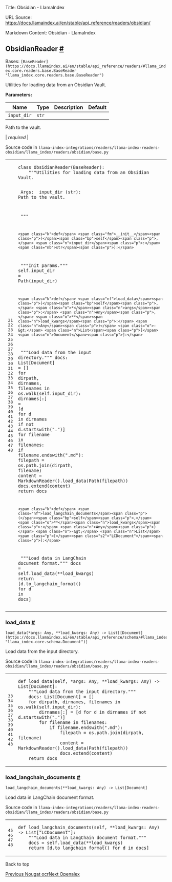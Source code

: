 Title: Obsidian - LlamaIndex

URL Source: https://docs.llamaindex.ai/en/stable/api_reference/readers/obsidian/

Markdown Content:
Obsidian - LlamaIndex


ObsidianReader [#](https://docs.llamaindex.ai/en/stable/api_reference/readers/obsidian/#llama_index.readers.obsidian.ObsidianReader "Permanent link")
-----------------------------------------------------------------------------------------------------------------------------------------------------

Bases: `[BaseReader](https://docs.llamaindex.ai/en/stable/api_reference/readers/#llama_index.core.readers.base.BaseReader "llama_index.core.readers.base.BaseReader")`

Utilities for loading data from an Obsidian Vault.

**Parameters:**

| Name | Type | Description | Default |
| --- | --- | --- | --- |
| `input_dir` | `str` | 
Path to the vault.



 | _required_ |

Source code in `llama-index-integrations/readers/llama-index-readers-obsidian/llama_index/readers/obsidian/base.py`

<table class="highlighttable"><tbody><tr><td class="linenos"><div class="linenodiv"><pre><span></span><span class="normal">21</span>
<span class="normal">22</span>
<span class="normal">23</span>
<span class="normal">24</span>
<span class="normal">25</span>
<span class="normal">26</span>
<span class="normal">27</span>
<span class="normal">28</span>
<span class="normal">29</span>
<span class="normal">30</span>
<span class="normal">31</span>
<span class="normal">32</span>
<span class="normal">33</span>
<span class="normal">34</span>
<span class="normal">35</span>
<span class="normal">36</span>
<span class="normal">37</span>
<span class="normal">38</span>
<span class="normal">39</span>
<span class="normal">40</span>
<span class="normal">41</span>
<span class="normal">42</span>
<span class="normal">43</span>
<span class="normal">44</span>
<span class="normal">45</span>
<span class="normal">46</span>
<span class="normal">47</span>
<span class="normal">48</span></pre></div></td><td class="code"><div><pre><span></span><code><span class="k">class</span> <span class="nc">ObsidianReader</span><span class="p">(</span><span class="n">BaseReader</span><span class="p">):</span>
<span class="w">    </span><span class="sd">"""Utilities for loading data from an Obsidian Vault.</span>

<span class="sd">    Args:</span>
<span class="sd">        input_dir (str): Path to the vault.</span>

<span class="sd">    """</span>

    <span class="k">def</span> <span class="fm">__init__</span><span class="p">(</span><span class="bp">self</span><span class="p">,</span> <span class="n">input_dir</span><span class="p">:</span> <span class="nb">str</span><span class="p">):</span>
<span class="w">        </span><span class="sd">"""Init params."""</span>
        <span class="bp">self</span><span class="o">.</span><span class="n">input_dir</span> <span class="o">=</span> <span class="n">Path</span><span class="p">(</span><span class="n">input_dir</span><span class="p">)</span>

    <span class="k">def</span> <span class="nf">load_data</span><span class="p">(</span><span class="bp">self</span><span class="p">,</span> <span class="o">*</span><span class="n">args</span><span class="p">:</span> <span class="n">Any</span><span class="p">,</span> <span class="o">**</span><span class="n">load_kwargs</span><span class="p">:</span> <span class="n">Any</span><span class="p">)</span> <span class="o">-&gt;</span> <span class="n">List</span><span class="p">[</span><span class="n">Document</span><span class="p">]:</span>
<span class="w">        </span><span class="sd">"""Load data from the input directory."""</span>
        <span class="n">docs</span><span class="p">:</span> <span class="n">List</span><span class="p">[</span><span class="n">Document</span><span class="p">]</span> <span class="o">=</span> <span class="p">[]</span>
        <span class="k">for</span> <span class="n">dirpath</span><span class="p">,</span> <span class="n">dirnames</span><span class="p">,</span> <span class="n">filenames</span> <span class="ow">in</span> <span class="n">os</span><span class="o">.</span><span class="n">walk</span><span class="p">(</span><span class="bp">self</span><span class="o">.</span><span class="n">input_dir</span><span class="p">):</span>
            <span class="n">dirnames</span><span class="p">[:]</span> <span class="o">=</span> <span class="p">[</span><span class="n">d</span> <span class="k">for</span> <span class="n">d</span> <span class="ow">in</span> <span class="n">dirnames</span> <span class="k">if</span> <span class="ow">not</span> <span class="n">d</span><span class="o">.</span><span class="n">startswith</span><span class="p">(</span><span class="s2">"."</span><span class="p">)]</span>
            <span class="k">for</span> <span class="n">filename</span> <span class="ow">in</span> <span class="n">filenames</span><span class="p">:</span>
                <span class="k">if</span> <span class="n">filename</span><span class="o">.</span><span class="n">endswith</span><span class="p">(</span><span class="s2">".md"</span><span class="p">):</span>
                    <span class="n">filepath</span> <span class="o">=</span> <span class="n">os</span><span class="o">.</span><span class="n">path</span><span class="o">.</span><span class="n">join</span><span class="p">(</span><span class="n">dirpath</span><span class="p">,</span> <span class="n">filename</span><span class="p">)</span>
                    <span class="n">content</span> <span class="o">=</span> <span class="n">MarkdownReader</span><span class="p">()</span><span class="o">.</span><span class="n">load_data</span><span class="p">(</span><span class="n">Path</span><span class="p">(</span><span class="n">filepath</span><span class="p">))</span>
                    <span class="n">docs</span><span class="o">.</span><span class="n">extend</span><span class="p">(</span><span class="n">content</span><span class="p">)</span>
        <span class="k">return</span> <span class="n">docs</span>

    <span class="k">def</span> <span class="nf">load_langchain_documents</span><span class="p">(</span><span class="bp">self</span><span class="p">,</span> <span class="o">**</span><span class="n">load_kwargs</span><span class="p">:</span> <span class="n">Any</span><span class="p">)</span> <span class="o">-&gt;</span> <span class="n">List</span><span class="p">[</span><span class="s2">"LCDocument"</span><span class="p">]:</span>
<span class="w">        </span><span class="sd">"""Load data in LangChain document format."""</span>
        <span class="n">docs</span> <span class="o">=</span> <span class="bp">self</span><span class="o">.</span><span class="n">load_data</span><span class="p">(</span><span class="o">**</span><span class="n">load_kwargs</span><span class="p">)</span>
        <span class="k">return</span> <span class="p">[</span><span class="n">d</span><span class="o">.</span><span class="n">to_langchain_format</span><span class="p">()</span> <span class="k">for</span> <span class="n">d</span> <span class="ow">in</span> <span class="n">docs</span><span class="p">]</span>
</code></pre></div></td></tr></tbody></table>

### load\_data [#](https://docs.llamaindex.ai/en/stable/api_reference/readers/obsidian/#llama_index.readers.obsidian.ObsidianReader.load_data "Permanent link")

```
load_data(*args: Any, **load_kwargs: Any) -> List[[Document](https://docs.llamaindex.ai/en/stable/api_reference/schema/#llama_index.core.schema.Document "llama_index.core.schema.Document")]
```

Load data from the input directory.

Source code in `llama-index-integrations/readers/llama-index-readers-obsidian/llama_index/readers/obsidian/base.py`

<table class="highlighttable"><tbody><tr><td class="linenos"><div class="linenodiv"><pre><span></span><span class="normal">33</span>
<span class="normal">34</span>
<span class="normal">35</span>
<span class="normal">36</span>
<span class="normal">37</span>
<span class="normal">38</span>
<span class="normal">39</span>
<span class="normal">40</span>
<span class="normal">41</span>
<span class="normal">42</span>
<span class="normal">43</span></pre></div></td><td class="code"><div><pre><span></span><code><span class="k">def</span> <span class="nf">load_data</span><span class="p">(</span><span class="bp">self</span><span class="p">,</span> <span class="o">*</span><span class="n">args</span><span class="p">:</span> <span class="n">Any</span><span class="p">,</span> <span class="o">**</span><span class="n">load_kwargs</span><span class="p">:</span> <span class="n">Any</span><span class="p">)</span> <span class="o">-&gt;</span> <span class="n">List</span><span class="p">[</span><span class="n">Document</span><span class="p">]:</span>
<span class="w">    </span><span class="sd">"""Load data from the input directory."""</span>
    <span class="n">docs</span><span class="p">:</span> <span class="n">List</span><span class="p">[</span><span class="n">Document</span><span class="p">]</span> <span class="o">=</span> <span class="p">[]</span>
    <span class="k">for</span> <span class="n">dirpath</span><span class="p">,</span> <span class="n">dirnames</span><span class="p">,</span> <span class="n">filenames</span> <span class="ow">in</span> <span class="n">os</span><span class="o">.</span><span class="n">walk</span><span class="p">(</span><span class="bp">self</span><span class="o">.</span><span class="n">input_dir</span><span class="p">):</span>
        <span class="n">dirnames</span><span class="p">[:]</span> <span class="o">=</span> <span class="p">[</span><span class="n">d</span> <span class="k">for</span> <span class="n">d</span> <span class="ow">in</span> <span class="n">dirnames</span> <span class="k">if</span> <span class="ow">not</span> <span class="n">d</span><span class="o">.</span><span class="n">startswith</span><span class="p">(</span><span class="s2">"."</span><span class="p">)]</span>
        <span class="k">for</span> <span class="n">filename</span> <span class="ow">in</span> <span class="n">filenames</span><span class="p">:</span>
            <span class="k">if</span> <span class="n">filename</span><span class="o">.</span><span class="n">endswith</span><span class="p">(</span><span class="s2">".md"</span><span class="p">):</span>
                <span class="n">filepath</span> <span class="o">=</span> <span class="n">os</span><span class="o">.</span><span class="n">path</span><span class="o">.</span><span class="n">join</span><span class="p">(</span><span class="n">dirpath</span><span class="p">,</span> <span class="n">filename</span><span class="p">)</span>
                <span class="n">content</span> <span class="o">=</span> <span class="n">MarkdownReader</span><span class="p">()</span><span class="o">.</span><span class="n">load_data</span><span class="p">(</span><span class="n">Path</span><span class="p">(</span><span class="n">filepath</span><span class="p">))</span>
                <span class="n">docs</span><span class="o">.</span><span class="n">extend</span><span class="p">(</span><span class="n">content</span><span class="p">)</span>
    <span class="k">return</span> <span class="n">docs</span>
</code></pre></div></td></tr></tbody></table>

### load\_langchain\_documents [#](https://docs.llamaindex.ai/en/stable/api_reference/readers/obsidian/#llama_index.readers.obsidian.ObsidianReader.load_langchain_documents "Permanent link")

```
load_langchain_documents(**load_kwargs: Any) -> List[Document]
```

Load data in LangChain document format.

Source code in `llama-index-integrations/readers/llama-index-readers-obsidian/llama_index/readers/obsidian/base.py`

<table class="highlighttable"><tbody><tr><td class="linenos"><div class="linenodiv"><pre><span></span><span class="normal">45</span>
<span class="normal">46</span>
<span class="normal">47</span>
<span class="normal">48</span></pre></div></td><td class="code"><div><pre><span></span><code><span class="k">def</span> <span class="nf">load_langchain_documents</span><span class="p">(</span><span class="bp">self</span><span class="p">,</span> <span class="o">**</span><span class="n">load_kwargs</span><span class="p">:</span> <span class="n">Any</span><span class="p">)</span> <span class="o">-&gt;</span> <span class="n">List</span><span class="p">[</span><span class="s2">"LCDocument"</span><span class="p">]:</span>
<span class="w">    </span><span class="sd">"""Load data in LangChain document format."""</span>
    <span class="n">docs</span> <span class="o">=</span> <span class="bp">self</span><span class="o">.</span><span class="n">load_data</span><span class="p">(</span><span class="o">**</span><span class="n">load_kwargs</span><span class="p">)</span>
    <span class="k">return</span> <span class="p">[</span><span class="n">d</span><span class="o">.</span><span class="n">to_langchain_format</span><span class="p">()</span> <span class="k">for</span> <span class="n">d</span> <span class="ow">in</span> <span class="n">docs</span><span class="p">]</span>
</code></pre></div></td></tr></tbody></table>

Back to top

[Previous Nougat ocr](https://docs.llamaindex.ai/en/stable/api_reference/readers/nougat_ocr/)[Next Openalex](https://docs.llamaindex.ai/en/stable/api_reference/readers/openalex/)
